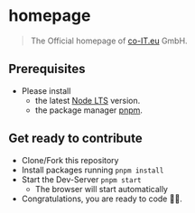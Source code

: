 # homepage

> The Official homepage of [co-IT.eu](https://co-IT.eu) GmbH.

## Prerequisites

- Please install
  - the latest [Node LTS](https://nodejs.org) version.
  - the package manager [pnpm](https://pnpm.io/installation#using-npm).

## Get ready to contribute

- Clone/Fork this repository
- Install packages running `pnpm install`
- Start the Dev-Server `pnpm start`
  - The browser will start automatically
- Congratulations, you are ready to code 👩‍💻.
